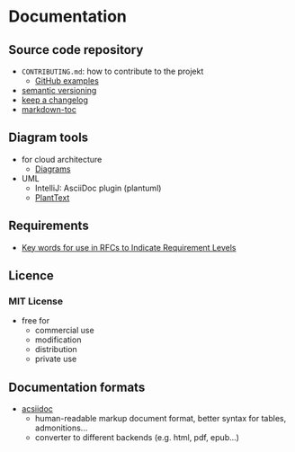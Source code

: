 # Documentation

## Source code repository

- `CONTRIBUTING.md`: how to contribute to the projekt
	- [GitHub examples](https://help.github.com/en/github/building-a-strong-community/setting-guidelines-for-repository-contributors#examples-of-contribution-guidelines)
- [semantic versioning](https://semver.org/spec/v2.0.0.html)
- [keep a changelog](https://keepachangelog.com/en/1.0.0/)
- [markdown-toc](https://github.com/jonschlinkert/markdown-toc)

## Diagram tools

- for cloud architecture
	- [Diagrams](https://diagrams.mingrammer.com/)
- UML
  - IntelliJ: AsciiDoc plugin (plantuml)
  - [PlantText](https://www.planttext.com/)

## Requirements

- [Key words for use in RFCs to Indicate Requirement Levels](https://tools.ietf.org/rfc/rfc2119.txt)

## Licence

### MIT License

- free for
	- commercial use
	- modification
	- distribution
	- private use

## Documentation formats

- [acsiidoc](https://asciidoc.org/)
  - human-readable markup document format, better syntax for tables, admonitions...
  - converter to different backends (e.g. html, pdf, epub...)
